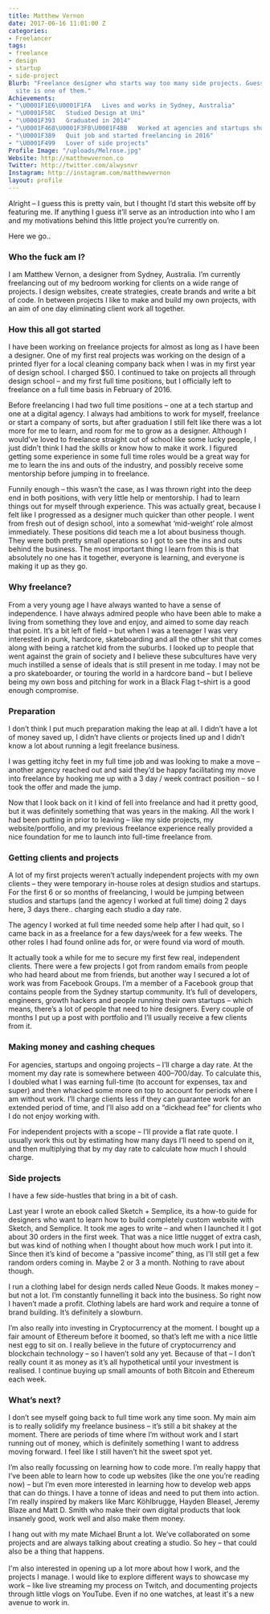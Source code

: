 ```yaml
---
title: Matthew Vernon
date: 2017-06-16 11:01:00 Z
categories:
- Freelancer
tags:
- freelance
- design
- startup
- side-project
Blurb: "Freelance designer who starts way too many side projects. Guess what? \LThis
  site is one of them."
Achievements:
- "\U0001F1E6\U0001F1FA   Lives and works in Sydney, Australia"
- "\U0001F58C   Studied Design at Uni"
- "\U0001F393   Graduated in 2014"
- "\U0001F468\U0001F3FB‍\U0001F4BB   Worked at agencies and startups shortly after"
- "\U0001F389   Quit job and started freelancing in 2016"
- "\U0001F499   Lover of side projects"
Profile Image: "/uploads/Melrose.jpg"
Website: http://matthewvernon.co
Twitter: http://twitter.com/alwysnvr
Instagram: http://instagram.com/matthewvernon
layout: profile
---
```


Alright – I guess this is pretty vain, but I thought I’d start this website off by featuring me. If anything I guess it’ll serve as an introduction into who I am and my motivations behind this little project you’re currently on.

Here we go..

### Who the fuck am I?

I am Matthew Vernon, a designer from Sydney, Australia. I’m currently freelancing out of my bedroom working for clients on a wide range of projects. I design websites, create strategies, create brands and write a bit of code. In between projects I like to make and build my own projects, with an aim of one day eliminating client work all together.

### How this all got started

I have been working on freelance projects for almost as long as I have been a designer. One of my first real projects was working on the design of a printed flyer for a local cleaning company back when I was in my first year of design school. I charged $50. I continued to take on projects all through design school – and my first full time positions, but I officially left to freelance on a full time basis in February of 2016.

Before freelancing I had two full time positions – one at a tech startup and one at a digital agency. I always had ambitions to work for myself, freelance or start a company of sorts, but after graduation I still felt like there was a lot more for me to learn, and room for me to grow as a designer. Although I would’ve loved to freelance straight out of school like some lucky people, I just didn’t think I had the skills or know how to make it work. I figured getting some experience in some full time roles would be a great way for me to learn the ins and outs of the industry, and possibly receive some mentorship before jumping in to freelance.

Funnily enough – this wasn’t the case, as I was thrown right into the deep end in both positions, with very little help or mentorship. I had to learn things out for myself through experience. This was actually great, because I felt like I progressed as a designer much quicker than other people. I went from fresh out of design school, into a somewhat ‘mid-weight’ role almost immediately. These positions did teach me a lot about business though. They were both pretty small operations so I got to see the ins and outs behind the business. The most important thing I learn from this is that absolutely no one has it together, everyone is learning, and everyone is making it up as they go.

### Why freelance?

From a very young age I have always wanted to have a sense of independence. I have always admired people who have been able to make a living from something they love and enjoy, and aimed to some day reach that point. It’s a bit left of field – but when I was a teenager I was very interested in punk, hardcore, skateboarding and all the other shit that comes along with being a ratchet kid from the suburbs. I looked up to people that went against the grain of society and I believe these subcultures have very much instilled a sense of ideals that is still present in me today. I may not be a pro skateboarder, or touring the world in a hardcore band – but I believe being my own boss and pitching for work in a Black Flag t–shirt is a good enough compromise.

### Preparation

I don’t think I put much preparation making the leap at all. I didn’t have a lot of money saved up, I didn’t have clients or projects lined up and I didn’t know a lot about running a legit freelance business.

I was getting itchy feet in my full time job and was looking to make a move – another agency reached out and said they’d be happy facilitating my move into freelance by hooking me up with a 3 day / week contract position – so I took the offer and made the jump.

Now that I look back on it I kind of fell into freelance and had it pretty good, but it was definitely something that was years in the making. All the work I had been putting in prior to leaving – like my side projects, my website/portfolio, and my previous freelance experience really provided a nice foundation for me to launch into full-time freelance from.

### Getting clients and projects

A lot of my first projects weren’t actually independent projects with my own clients – they were temporary in-house roles at design studios and startups. For the first 6 or so months of freelancing, I would be jumping between studios and startups (and the agency I worked at full time) doing 2 days here, 3 days there.. charging each studio a day rate.

The agency I worked at full time needed some help after I had quit, so I came back in as a freelance for a few days/week for a few weeks. The other roles I had found online ads for, or were found via word of mouth.

It actually took a while for me to secure my first few real, independent clients. There were a few projects I got from random emails from people who had heard about me from friends, but another way I secured a lot of work was from Facebook Groups. I’m a member of a Facebook group that contains people from the Sydney startup community. It’s full of developers, engineers, growth hackers and people running their own startups – which means, there’s a lot of people that need to hire designers. Every couple of months I put up a post with portfolio and I’ll usually receive a few clients from it.

### Making money and cashing cheques

For agencies, startups and ongoing projects – I’ll charge a day rate. At the moment my day rate is somewhere between $400–$700/day. To calculate this, I doubled what I was earning full-time (to account for expenses, tax and super) and then whacked some more on top to account for periods where I am without work. I’ll charge clients less if they can guarantee work for an extended period of time, and I’ll also add on a “dickhead fee” for clients who I do not enjoy working with.

For independent projects with a scope – I’ll provide a flat rate quote. I usually work this out by estimating how many days I’ll need to spend on it, and then multiplying that by my day rate to calculate how much I should charge.

### Side projects

I have a few side-hustles that bring in a bit of cash.

Last year I wrote an ebook called Sketch \+ Semplice, its a how-to guide for designers who want to learn how to build completely custom website with Sketch, and Semplice. It took me ages to write – and when I launched it I got about 30 orders in the first week. That was a nice little nugget of extra cash, but was kind of nothing when I thought about how much work I put into it. Since then it’s kind of become a “passive income” thing, as I’ll still get a few random orders coming in. Maybe 2 or 3 a month. Nothing to rave about though.

I run a clothing label for design nerds called Neue Goods. It makes money – but not a lot. I’m constantly funnelling it back into the business. So right now I haven’t made a profit. Clothing labels are hard work and require a tonne of brand building. It’s definitely a slowburn.

I’m also really into investing in Cryptocurrency at the moment. I bought up a fair amount of Ethereum before it boomed, so that’s left me with a nice little nest egg to sit on. I really believe in the future of cryptocurrency and blockchain technology – so I haven’t sold any yet. Because of that – I don’t really count it as money as it’s all hypothetical until your investment is realised. I continue buying up small amounts of both Bitcoin and Ethereum each week.

### What’s next?

I don’t see myself going back to full time work any time soon. My main aim is to really solidify my freelance business – it’s still a bit shakey at the moment. There are periods of time where I’m without work and I start running out of money, which is definitely something I want to address moving forward. I feel like I still haven’t hit the sweet spot yet.

I’m also really focussing on learning how to code more. I’m really happy that I’ve been able to learn how to code up websites (like the one you’re reading now) – but I’m even more interested in learning how to develop web apps that can do things. I have a tonne of ideas and need to put them into action. I’m really inspired by makers like Marc Köhlbrugge, Hayden Bleasel, Jeremy Blaze and Matt D. Smith who make their own digital products that look insanely good, work well and also make them money.

I hang out with my mate Michael Brunt a lot. We’ve collaborated on some projects and are always talking about creating a studio. So hey – that could also be a thing that happens.\
\
I'm also interested in opening up a lot more about how I work, and the projects I manage. I would like to explore different ways to showcase my work – like live streaming my process on Twitch, and documenting projects through little vlogs on YouTube. Even if no one watches, at least it's a new avenue to work in.